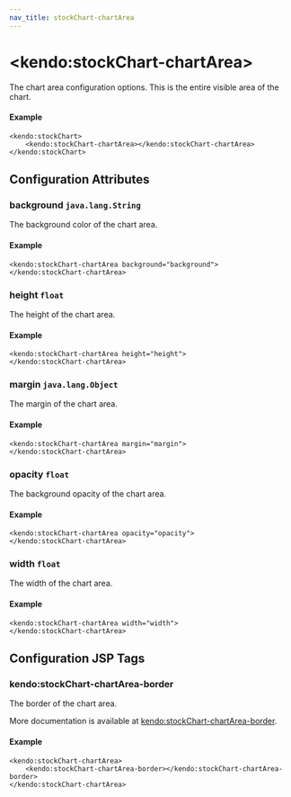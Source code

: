 ```yaml
---
nav_title: stockChart-chartArea
---
```


# \<kendo:stockChart-chartArea\>

The chart area configuration options.
This is the entire visible area of the chart.

#### Example
    <kendo:stockChart>
        <kendo:stockChart-chartArea></kendo:stockChart-chartArea>
    </kendo:stockChart>

## Configuration Attributes

### background `java.lang.String`

The background color of the chart area.

#### Example
    <kendo:stockChart-chartArea background="background">
    </kendo:stockChart-chartArea>

### height `float`

The height of the chart area.

#### Example
    <kendo:stockChart-chartArea height="height">
    </kendo:stockChart-chartArea>

### margin `java.lang.Object`

The margin of the chart area.

#### Example
    <kendo:stockChart-chartArea margin="margin">
    </kendo:stockChart-chartArea>

### opacity `float`

The background opacity of the chart area.

#### Example
    <kendo:stockChart-chartArea opacity="opacity">
    </kendo:stockChart-chartArea>

### width `float`

The width of the chart area.

#### Example
    <kendo:stockChart-chartArea width="width">
    </kendo:stockChart-chartArea>


##  Configuration JSP Tags

### kendo:stockChart-chartArea-border

The border of the chart area.

More documentation is available at [kendo:stockChart-chartArea-border](/kendo-ui/api/wrappers/jsp/stockchart/chartarea-border).

#### Example

    <kendo:stockChart-chartArea>
        <kendo:stockChart-chartArea-border></kendo:stockChart-chartArea-border>
    </kendo:stockChart-chartArea>


